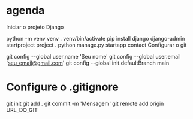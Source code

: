 # agenda

Iniciar o projeto Django

python -m venv venv
. venv/bin/activate
pip install django
django-admin startproject project .
python manage.py startapp contact
Configurar o git

git config --global user.name 'Seu nome'
git config --global user.email 'seu_email@gmail.com'
git config --global init.defaultBranch main
# Configure o .gitignore
git init
git add .
git commit -m 'Mensagem'
git remote add origin URL_DO_GIT